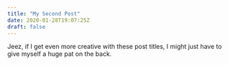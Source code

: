 ```yaml
---
title: "My Second Post"
date: 2020-01-28T19:07:25Z
draft: false
---
```


Jeez, if I get even more creative with these post titles, I might just have to give myself a huge pat on the back.